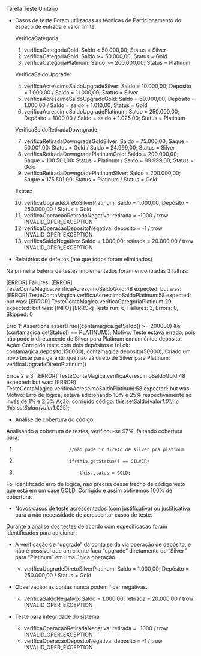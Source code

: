 Tarefa Teste Unitário

- Casos de teste 
Foram utilizadas as técnicas de Particionamento do espaço de entrada e valor limite: 

    VerificaCategoria: 

    1. verificaCategoriaGold: Saldo < 50.000,00; Status = Silver 
    2. verificaCategoriaGold: Saldo >= 50.000,00; Status = Gold 
    3. verificaCategoriaPlatinum: Saldo >= 200.000,00; Status = Platinum


    VerificaSaldoUpgrade: 

    4. verificaAcrescimoSaldoUpgradeSilver: Saldo = 10.000,00; Depósito = 1.000,00 / Saldo = 11.000,00; Status = Silver 
    5. verificaAcrescimoSaldoUpgradeGold: Saldo = 60.000,00; Depósito = 1.000,00 / Saldo = saldo + 1.010,00; Status = Gold 
    6. verificaAcrescimoSaldoUpgradePlatinum: Saldo = 250.000,00; Depósito = 1000,00 / Saldo = saldo + 1.025,00; Status = Platinum

    VerificaSaldoRetiradaDowngrade:

    7. verificaRetiradaDowngradeGoldSilver: Saldo = 75.000,00; Saque = 50.001,00: Status = Gold / Saldo = 24.999,00; Status = Silver
    8. verificaRetiradaDowngradePlatinumGold: Saldo = 200.000,00; Saque = 100.501,00: Status = Platinum / Saldo = 99.999,00; Status = Gold
    9. verificaRetiradaDowngradePlatinumSilver: Saldo = 200.000,00; Saque = 175.501,00: Status = Platinum / Status = Gold

    Extras:

    10. verificaUpgradeDiretoSilverPlatinum: Saldo = 1.000,00; Depósito = 250.000,00 / Status = Gold
    11. verificaOperacaoRetiradaNegativa: retirada = -1000 / trow INVALID_OPER_EXCEPTION 
    12. verificaOperacaoDepositoNegativa: deposito = -1 / trow INVALID_OPER_EXCEPTION
    13. verificaSaldoNegativo: Saldo = 1.000,00; retirada = 20.000,00 / trow INVALID_OPER_EXCEPTION 


- Relatórios de defeitos (até que todos foram eliminados)

Na primeira bateria de testes implementados foram encontradas 3 falhas: 

[ERROR] Failures: 
[ERROR]   TesteContaMagica.verificaAcrescimoSaldoGold:48 expected: <true> but was: <false>
[ERROR]   TesteContaMagica.verificaAcrescimoSaldoPlatinum:58 expected: <true> but was: <false>
[ERROR]   TesteContaMagica.verificaCategoriaPlatinum:29 expected: <true> but was: <false>
[INFO] 
[ERROR] Tests run: 6, Failures: 3, Errors: 0, Skipped: 0

Erro 1: Assertions.assertTrue((contamagica.getSaldo() >= 200000) && (contamagica.getStatus() == PLATINUM));
Motivo: Teste estava errado, pois não pode ir diretamente de Silver para Platinum em um único depósito. 
Ação:  Corrigido teste com dois depósitos e foi ok:  contamagica.deposito(150000); contamagica.deposito(50000); 
Criado um novo teste para garantir que não vá direto de Silver para Platinum: verificaUpgradeDiretoPlatinum()

Erros 2 e 3: [ERROR]   TesteContaMagica.verificaAcrescimoSaldoGold:48 expected: <true> but was: <false>
                   [ERROR]   TesteContaMagica.verificaAcrescimoSaldoPlatinum:58 expected: <true> but was: <false>
Motivo: Erro de lógica, estava adicionando 10% e 25% respectivamente ao invés de 1% e 2,5%
Ação: corrigido código: this.setSaldo(valor*1.01); e this.setSaldo(valor*1.025);


- Análise de cobertura do código

Analisando a cobertura de testes, verificou-se 97%, faltando cobertura para: 
1.                         //não pode ir direto de silver pra platinum
2.                         if(this.getStatus() == SILVER)
3.                             this.status = GOLD; 

Foi identificado erro de lógica, não precisa desse trecho de código visto que está em um case GOLD. Corrigido e assim obtivemos 100% de cobertura.

- Novos casos de teste acrescentados (com justificativa) ou justificativa para a não necessidade de acrescentar casos de teste.

Durante a analise dos testes de acordo com especificacao foram identificados para adicionar: 

* A verificação de “upgrade” da conta se dá via operação de depósito, e não é possível que um cliente faça “upgrade” diretamente de “Silver” para “Platinum” em uma única operação.
    * verificaUpgradeDiretoSilverPlatinum: Saldo = 1.000,00; Depósito = 250.000,00 / Status = Gold 
    
* Observação: as contas nunca podem ficar negativas.
    * verificaSaldoNegativo: Saldo = 1.000,00; retirada = 20.000,00 / trow INVALID_OPER_EXCEPTION 

* Teste para integridade do sistema: 
    * verificaOperacaoRetiradaNegativa: retirada = -1000 / trow INVALID_OPER_EXCEPTION 
    * verificaOperacaoDepositoNegativa: deposito = -1 / trow INVALID_OPER_EXCEPTION









